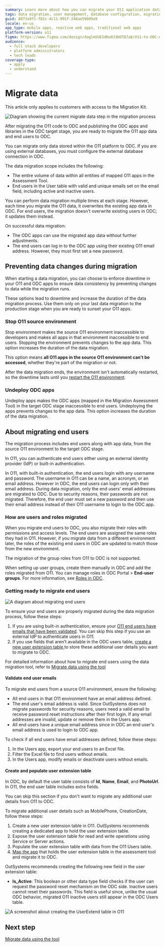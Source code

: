```yaml
---
summary: Learn more about how you can migrate your O11 application data and end-users to ODC
tags: data migration, user management, database configuration, migration process, application lifecycle management
guid: 8073a9f1-f82c-4c11-991f-248ae59b09a9
locale: en-us
app_type: mobile apps, reactive web apps, traditional web apps
platform-version: o11
figma: https://www.figma.com/design/daglmSUESdKw9J3HdT87a8/O11-to-ODC-migration?node-id=2148-27
audience:
  - full stack developers
  - platform administrators
  - tech leads
coverage-type:
  - apply
  - understand
---
```


# Migrate data

<div class="info" markdown="1">

This article only applies to customers with access to the Migration Kit. 

</div>

![Diagram showing the current migrate data step in the migration process](images/execute-migrate-data-diag.png "Migrate data")

After migrating the O11 code to ODC and publishing the ODC apps and libraries in the ODC target stage, you are ready to migrate the O11 app data and end users to ODC.

<div class="info" markdown="1">

You can migrate only data stored within the O11 platform to ODC. If you are using external databases, you must configure the external database connection in ODC. 

</div>

The data migration scope includes the following:

* The entire volume of data within all entities of mapped O11 apps in the Assessment Tool.
* End users in the User table with valid and unique emails set on the email field, including active and inactive users.

You can perform data migration multiple times at each stage. However, each time you migrate the O11 data, it overwrites the existing app data in ODC. For end users, the migration doesn't overwrite existing users in ODC; it updates them instead.

On successful data migration:

* The ODC apps can use the migrated app data without further adjustments.
* The end users can log in to the ODC app using their existing O11 email address. However, they must first set a new password.

## Preventing data changes during migration

When starting a data migration, you can choose to enforce downtime in your O11 and ODC apps to ensure data consistency by preventing changes to data while the migration runs.

These options lead to downtime and increase the duration of the data migration process. Use them only on your last data migration to the production stage when you are ready to sunset your O11 apps.

### Stop O11 source environment

Stop environment makes the source O11 environment inaccessible to developers and makes all apps in that environment inaccessible to end users. Stopping the environment prevents changes to the app data. This option increases the duration of the data migration.

<div class="warning" markdown="1">

This option means **all O11 apps in the source O11 environment can't be accessed**, whether they're part of the migration or not.

</div>

After the data migration ends, the environment isn't automatically restarted, so the downtime lasts until you [restart the O11 environment](https://success.outsystems.com/support/troubleshooting/infrastructure_management/restart_services_on_outsystems_cloud/).

### Undeploy ODC apps

Undeploy apps makes the ODC apps (mapped in the Migration Aseessment Tool) in the target ODC stage inaccessible to end users. Undeploying the apps prevents changes to the app data. This option increases the duration of the data migration.

## About migrating end users

The migration process includes end users along with app data, from the source O11 environment to the target ODC stage.

In O11, you can authenticate end users either using an external identity provider (IdP) or built-in authentication.

In O11, with built-in authentication, the end users login with any username and password. The username in O11 can be a name, an acronym, or an email address. However in ODC, the end users can login only with their email address. During data migration, only the end users' email addresses are migrated to ODC. Due to security reasons, their passwords are not migrated. Therefore, the end user must set a new password and then use their email address instead of their O11 username to login to the ODC app.

### How are users and roles migrated

When you migrate end users to ODC, you also migrate their roles with permissions and access levels. The end users are assigned the same roles they had in O11. However, if you migrate data from a different environment later, the roles of the  existing end users in ODC are updated to match those from the new environment.

The migration of the group roles from O11 to ODC is not supported.

When setting up user groups, create them manually in ODC and add the roles migrated from O11. You can manage roles in ODC Portal > **End-user groups**. For more information, see [Roles in ODC](https://success.outsystems.com/documentation/outsystems_developer_cloud/user_management/roles/).

### Getting ready to migrate end users

![A diagram about migrating end users](images/migrate-end-user-diag.png "Migrating end users")

To ensure your end users are properly migrated during the data migration process, follow these steps:

1. If you are using built-in authentication, ensure your [O11 end users have emails that have been validated](#validate-end-user-emails). You can skip this step if you use an external IdP to authenticate users in O11.
1. If you use fields that aren't available in the ODC users table, [create a new user extension table ](#create-and-populate-user-extension-table)to store these additional user details you want to migrate to ODC.

For detailed information about how to migrate end users using the data migration tool, refer to [Migrate data using the tool](execute-how-to-migrate-data.md)

#### Validate end user emails

To migrate end users from a source O11 environment, ensure the following:

* All end users in that O11 environment have an email address defined.
* The end user's email address is valid. Since OutSystems does not migrate passwords for security reasons, users need a valid email to receive password reset instructions after their first login. If any email addresses are invalid, update or remove them in the Users app.
* All end users have a unique email address since in ODC an end user's email address is used to login to ODC app.  

To check if all end users have email addresses defined, follow these steps:

1. In the Users app, export your end users to an Excel file.
1. Filter the Excel file to find users without emails.
1. In the Users app, modify emails or deactivate users without emails.

#### Create and populate user extension table

In ODC, by default the user table consists of **Id**, **Name**, **Email**, and **PhotoUrl**. In O11, the end user table includes extra fields.

You can skip this section if you don't want to migrate any additional user details from O11 to ODC.

To migrate additional user details such as MobilePhone, CreationDate, follow these steps:

1. Create a new user extension table in O11. OutSystems recommends creating a dedicated app to hold the user extension table.
1. Expose the user extension table for read and write operations using Service or Server actions.
1. Populate the user extension table with data from the O11 Users table.
1. [Map the app](../plan/plan-map-apps.md) that holds the user extension table in the assessment tool and migrate it to ODC.

OutSystems recommends creating the following new field in the user extension table:

* **Is_Active**: This boolean or other data type field checks if the user can request the password reset mechanism on the ODC side. Inactive users cannot reset their passwords. This field is useful since, unlike the usual ODC behavior, migrated O11 inactive users still appear in the ODC Users table.

![A screenshot about creating the UserExtend table in O11](images/user-extend-table.png "UserExtend table creation")

## Next step

[Migrate data using the tool](execute-how-to-migrate-data.md)

